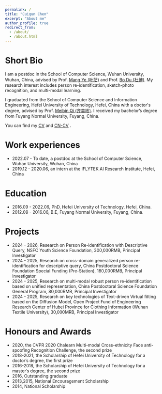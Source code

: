 ```yaml
---
permalink: /
title: "Cuiqun Chen"
excerpt: "About me"
author_profile: true
redirect_from: 
  - /about/
  - /about.html
---
```


Short Bio
======
I am a postdoc in the School of Computer Science, Wuhan University, Wuhan, China, advised by Prof. [Mang Ye (叶茫)](https://marswhu.github.io/index.html) and Prof. [Bo Du (杜博)](http://sigma.whu.edu.cn/resource.php). My research interest includes person re-identification, sketch-photo recognition, and multi-modal learning. 

I graduated from the School of Computer Science and Information Engineering, Hefei University of Technology, Hefei, China with a doctor's degree, advised by Prof. [Meibin Qi (齐美彬)](https://dsp.hfut.edu.cn/main.htm). I received my bachelor’s degree from Fuyang Normal University, Fuyang, China. 

You can find my [CV](../assets/Curriclum_Vitae.pdf) and [CN-CV](../assets/Curriclum_Vitae_cn.pdf) .

Work experiences
======
* 2022.07 - To date, a postdoc at the School of Computer Science, Wuhan University, Wuhan, China
* 2019.12 - 2020.06, an intern at the IFLYTEK AI Research Institute, Hefei, China

Education
======
* 2016.09 - 2022.06, PhD, Hefei University of Technology, Hefei, China.
* 2012.09 - 2016.06, B.E, Fuyang Normal University, Fuyang, China.

Projects
======
* 2024 - 2026, Research on Person Re-identification with Descriptive Query, NSFC Youth Science Foundation, 300,000RMB, Principal Investigator
* 2024 - 2025, Research on cross-domain generalized person re-identification for descriptive query, China Postdoctoral Science Foundation Special Funding (Pre-Station), 180,000RMB, Principal Investigator
* 2024 - 2025, Research on multi-modal robust person re-identification based on unified representation, China Postdoctoral Science Foundation General Program, 80,000RMB, Principal Investigator
* 2024 - 2025, Research on key technologies of Text-driven Virtual fitting based on the Diffusion Model, Open Project Fund of Engineering Research Center of Hubei Province for Clothing Information (Wuhan Textile University), 30,000MRB, Principal Investigator

Honours and Awards
======
* 2020, the CVPR 2020 Chalearn Multi-modal Cross-ethnicity Face anti-spoofing Recognition Challenge, the second prize
* 2018-2021, the Scholarship of Hefei University of Technology for a doctor’s degree, the first prize
* 2016-2018, the Scholarship of Hefei University of Technology for a master’s degree, the second prize
* 2016, Outstanding graduate                                                 
* 2013,2015, National Encouragement Scholarship 
* 2014, National Scholarship                                               





